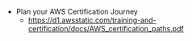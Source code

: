 - Plan your AWS Certification Journey
  - https://d1.awsstatic.com/training-and-certification/docs/AWS_certification_paths.pdf
